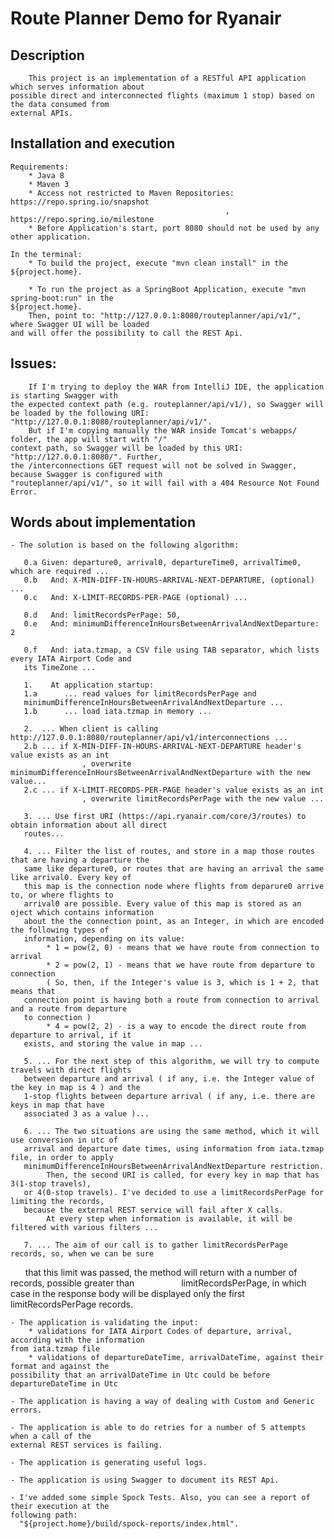 # Route Planner Demo for Ryanair

## Description 

        This project is an implementation of a RESTful API application which serves information about 
    possible direct and interconnected flights (maximum 1 stop) based on the data consumed from 
    external APIs.
    
## Installation and execution

    Requirements:
        * Java 8
        * Maven 3
        * Access not restricted to Maven Repositories: https://repo.spring.io/snapshot
                                                    , https://repo.spring.io/milestone
        * Before Application's start, port 8080 should not be used by any other application.
    
    In the terminal:
        * To build the project, execute "mvn clean install" in the ${project.home}.
        
        * To run the project as a SpringBoot Application, execute "mvn spring-boot:run" in the 
    ${project.home}. 
        Then, point to: "http://127.0.0.1:8080/routeplanner/api/v1/", where Swagger UI will be loaded 
    and will offer the possibility to call the REST Api.
    
## Issues:
        If I'm trying to deploy the WAR from IntelliJ IDE, the application is starting Swagger with 
    the expected context path (e.g. routeplanner/api/v1/), so Swagger will be loaded by the following URI:
    "http://127.0.0.1:8080/routeplanner/api/v1/".
        But if I'm copying manually the WAR inside Tomcat's webapps/ folder, the app will start with "/" 
    context path, so Swagger will be loaded by this URI: "http://127.0.0.1:8080/". Further, 
    the /interconnections GET request will not be solved in Swagger, because Swagger is configured with
    "routeplanner/api/v1/", so it will fail with a 404 Resource Not Found Error.
     

## Words about implementation

    - The solution is based on the following algorithm:
       
       0.a Given: departure0, arrival0, departureTime0, arrivalTime0, which are required ... 
       0.b   And: X-MIN-DIFF-IN-HOURS-ARRIVAL-NEXT-DEPARTURE, (optional) ...
       0.c   And: X-LIMIT-RECORDS-PER-PAGE (optional) ...
       
       0.d   And: limitRecordsPerPage: 50,
       0.e   And: minimumDifferenceInHoursBetweenArrivalAndNextDeparture: 2
       
       0.f   And: iata.tzmap, a CSV file using TAB separator, which lists every IATA Airport Code and 
       its TimeZone ...
       
       1.    At application startup:
       1.a      ... read values for limitRecordsPerPage and 
       minimumDifferenceInHoursBetweenArrivalAndNextDeparture ...
       1.b      ... load iata.tzmap in memory ...
       
       2.  ... When client is calling http://127.0.0.1:8080/routeplanner/api/v1/interconnections ...
       2.b ... if X-MIN-DIFF-IN-HOURS-ARRIVAL-NEXT-DEPARTURE header's value exists as an int
                    , overwrite minimumDifferenceInHoursBetweenArrivalAndNextDeparture with the new value...
       2.c ... if X-LIMIT-RECORDS-PER-PAGE header's value exists as an int
                    , overwrite limitRecordsPerPage with the new value ...
       
       3. ... Use first URI (https://api.ryanair.com/core/3/routes) to obtain information about all direct
       routes...
       
       4. ... Filter the list of routes, and store in a map those routes that are having a departure the 
       same like departure0, or routes that are having an arrival the same like arrival0. Every key of 
       this map is the connection node where flights from deparure0 arrive to, or where flights to 
       arrival0 are possible. Every value of this map is stored as an oject which contains information 
       about the the connection point, as an Integer, in which are encoded the following types of 
       information, depending on its value:
            * 1 = pow(2, 0) - means that we have route from connection to arrival
            * 2 = pow(2, 1) - means that we have route from departure to connection 
            ( So, then, if the Integer's value is 3, which is 1 + 2, that means that 
       connection point is having both a route from connection to arrival and a route from departure 
       to connection )
            * 4 = pow(2, 2) - is a way to encode the direct route from departure to arrival, if it 
       exists, and storing the value in map ...
       
       5. ... For the next step of this algorithm, we will try to compute travels with direct flights 
       between departure and arrival ( if any, i.e. the Integer value of the key in map is 4 ) and the 
       1-stop flights between departure arrival ( if any, i.e. there are keys in map that have 
       associated 3 as a value )...
       
       6. ... The two situations are using the same method, which it will use conversion in utc of 
       arrival and departure date times, using information from iata.tzmap file, in order to apply 
       minimumDifferenceInHoursBetweenArrivalAndNextDeparture restriction. 
            Then, the second URI is called, for every key in map that has 3(1-stop travels), 
       or 4(0-stop travels). I've decided to use a limitRecordsPerPage for limiting the records, 
       because the external REST service will fail after X calls.
            At every step when information is available, it will be filtered with various filters ...
            
       7. ... The aim of our call is to gather limitRecordsPerPage records, so, when we can be sure
       that this limit was passed, the method will return with a number of records, possible greater than                          limitRecordsPerPage, in which case in the response body will be displayed only the first 
       limitRecordsPerPage records.
       
    - The application is validating the input:
        * validations for IATA Airport Codes of departure, arrival, according with the information 
    from iata.tzmap file
        * validations of departureDateTime, arrivalDateTime, against their format and against the 
    possibility that an arrivalDateTime in Utc could be before departureDateTime in Utc
       
    - The application is having a way of dealing with Custom and Generic errors.
      
    - The application is able to do retries for a number of 5 attempts when a call of the 
    external REST services is failing.
      
    - The application is generating useful logs.  
      
    - The application is using Swagger to document its REST Api. 
      
    - I've added some simple Spock Tests. Also, you can see a report of their execution at the 
    following path:
      "${project.home}/build/spock-reports/index.html".
          
